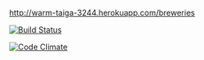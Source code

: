 http://warm-taiga-3244.herokuapp.com/breweries

[![Build Status](https://api.travis-ci.org/Saknet/WEPA-RubyonRails.svg)](https://travis-ci.org/Saknet/WEPA-RubyonRails)

[![Code Climate](https://codeclimate.com/github/Saknet/WEPA-RubyonRails.png)](https://codeclimate.com/github/Saknet/WEPA-RubyonRails)


